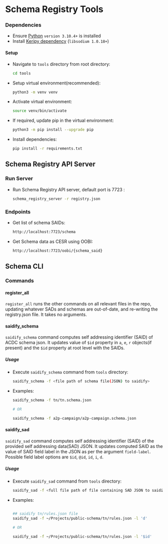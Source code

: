 # Schema Registry Tools


### Dependencies

* Ensure [Python](https://www.python.org/downloads/) `version 3.10.4+` is installed
* Install [Keripy dependency](https://github.com/WebOfTrust/keripy#dependencies) (`libsodium 1.0.18+`)

#### Setup

* Navigate to `tools` directory from root directory:
    ```bash
    cd tools
    ```
* Setup virtual environment(recommended):
    ```bash
    python3 -m venv venv
    ```
* Activate virtual environment:
    ```bash
    source venv/bin/activate
    ```
* If required, update pip in the virtual environment:
    ```bash
    python3 -m pip install --upgrade pip
    ```
* Install dependencies:
    ```bash
    pip install -r requirements.txt
    ```

## Schema Registry API Server

### Run Server
* Run Schema Registry API server, default port is 7723 :
    ```bash
    schema_registry_server -r registry.json
    ```

### Endpoints

* Get list of schema SAIDs:
    ```bash
    http://localhost:7723/schema 
    ```
* Get Schema data as CESR using OOBI:
    ```bash
    http://localhost:7723/oobi/{schema_said} 
    ```

## Schema CLI

### Commands

#### register_all
`register_all` runs the other commands on all relevant files in the repo, updating whatever SADs and schemas are out-of-date, and re-writing the registry.json file. It takes no arguments.

#### saidify_schema

`saidify_schema` command computes self addressing identifier (SAID) of ACDC schema json. It updates value of `$id` property in `a`, `e`, `r` objects(if present) and the `$id` property at root level with the SAIDs.

##### Usage

* Execute `saidify_schema` command from `tools` directory:    
    ```bash
    saidify_schema -f <file path of schema file(JSON) to saidify>
    ```

* Examples:
    ```bash
    saidify_schema -f tn/tn.schema.json

    # OR

    saidify_schema -f a2p-campaign/a2p-campaign.schema.json
    ```

#### saidify_sad

`saidify_sad` command computes self addressing identifier (SAID) of the provided self addressing data(SAD) JSON. It updates computed SAID as the value of SAID field label in the JSON as per the argument `field-label`. Possible field label options are `$id`, `@id`, `id`, `i`, `d`.


##### Usage

* Execute `saidify_sad` command from `tools` directory:    
    ```bash
    saidify_sad -f <full file path of file containing SAD JSON to saidify> -l <SAID field label>
    ```

* Examples:
    ```bash

    ## saidify tn/rules.json file
    saidify_sad -f ~/Projects/public-schema/tn/rules.json -l 'd'

    # OR

    saidify_sad -f ~/Projects/public-schema/tn/rules.json -l '$id'
    ```